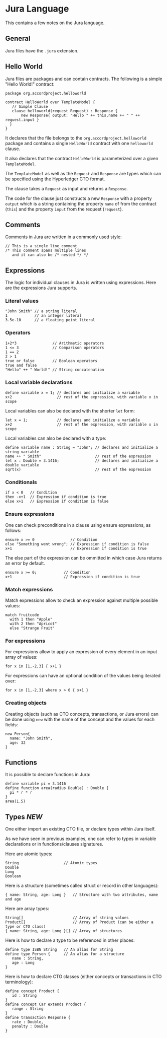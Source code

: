 # Jura Language

This contains a few notes on the Jura language.

## General

Jura files have the `.jura` extension.

## Hello World

Jura files are packages and can contain contracts. The following is a
simple "Hello World!" contract:
```
package org.accordproject.helloworld

contract HelloWorld over TemplateModel {
   // Simple Clause
   clause helloworld(request Request) : Response {
       new Response{ output: "Hello " ++ this.name ++ " " ++ request.input }
  }
}
```

It declares that the file belongs to the
`org.accordproject.helloworld` package and contains a single
`HelloWorld` contract with one `helloworld` clause.

It also declares that the contract `HelloWorld` is parameterized over
a given `TemplateModel`.

The `TemplateModel` as well as the `Request` and `Response` are types
which can be specified using the Hyperledger CTO format.

The clause takes a `Request` as input and returns a `Response`.

The code for the clause just constructs a new `Response` with a
property `output` which is a string containing the property `name` of
from the contract (`this`) and the property `input` from the request
(`request`).

## Comments

Comments in Jura are written in a commonly used style:

```
// This is a single line comment
/* This comment spans multiple lines
   and it can also be /* nested */ */
```

## Expressions

The logic for individual clauses in Jura is written using
expressions. Here are the expressions Jura supports.

### Literal values

```
"John Smith" // a string literal
1            // an integer literal
3.5e-10      // a floating point literal
```

### Operators
```
1+2*3                // Arithmetic operators
1 <= 3               // Comparison operators
1 == 2
2 > 1
true or false        // Boolean operators
true and false
"Hello" ++ " World!" // String concatenation
```

### Local variable declarations
```
define variable x = 1; // declares and initialize a variable
x+2                    // rest of the expression, with variable x in scope
```
Local variables can also be declared with the shorter `let` form:
```
let x = 1;             // declares and initialize a variable
x+2                    // rest of the expression, with variable x in scope
```
Local variables can also be declared with a type:
```
define variable name : String = "John"; // declares and initialize a string variable
name ++ " Smith"                        // rest of the expression
let x : Double = 3.1416;                // declares and initialize a double variable
sqrt(x)                                 // rest of the expression
```

### Conditionals
```
if x < 0   // Condition
then -x+1  // Expression if condition is true
else x+1   // Expression if condition is false
```

### Ensure expressions
One can check preconditions in a clause using ensure expressions, as follows:
```
ensure x >= 0                // Condition
else "Something went wrong"; // Expression if condition is false
x+1                          // Expression if condition is true
```
The else part of the expression can be ommitted in which case Jura returns an error by default.
```
ensure x >= 0;            // Condition
x+1                       // Expression if condition is true
```

### Match expressions

Match expressions allow to check an expression against multiple
possible values:
```
match fruitcode
  with 1 then "Apple"
  with 2 then "Apricot"
  else "Strange Fruit"
```

### For expressions

For expressions allow to apply an expression of every element in an input array of values:
```
for x in [1,-2,3] { x+1 }
```

For expressions can have an optional condition of the values being iterated over:
```
for x in [1,-2,3] where x > 0 { x+1 }
```

### Creating objects

Creating objects (such as CTO concepts, transactions, or Jura errors)
can be done using `new` with the name of the concept and the values
for each fields:
```
new Person{
  name: "John Smith",
  age: 32
}
```

## Functions

It is possible to declare functions in Jura:
```
define variable pi = 3.1416
define function area(radius Double) : Double {
  pi * r * r
}
area(1.5)
```

## Types *NEW*

One either import an existing CTO file, or declare types within Jura
itself.

As we have seen in previous examples, one can refer to types in
variable declarations or in functions/clauses signatures.

Here are atomic types:

```
String                    // Atomic types
Double
Long
Boolean
```

Here is a structure (sometimes called struct or record in other languages):
```
{ name: String, age: Long }   // Structure with two attributes, name and age
```
Here are array types:
```
String[]                      // Array of string values
Product[]                     // Array of Product (can be either a type or CTO class)
{ name: String, age: Long }[] // Array of structures
```
Here is how to declare a type to be referenced in other places:
```
define type ISBN String   // An alias for String
define type Person {      // An alias for a structure
   name : String,
   age : Long
}
```
Here is how to declare CTO classes (either concepts or transactions in
CTO terminology):
```
define concept Product { 
   id : String
}
define concept Car extends Product {
   range : String
}
define transaction Response { 
   rate : Double,
   penalty : Double
}
```

